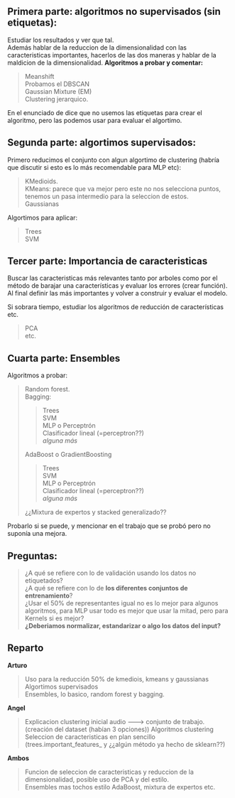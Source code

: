 
## Primera parte: algoritmos no supervisados (sin etiquetas):   
Estudiar los resultados y ver que tal.  
Además hablar de la reduccion de la dimensionalidad con las caracteristicas importantes, hacerlos de las dos maneras y hablar de la maldicion de la dimensionalidad.
**Algoritmos a probar y comentar:**  
> Meanshift  
> Probamos el DBSCAN  
> Gaussian Mixture (EM)  
> Clustering jerarquico.   

En el enunciado de dice que no usemos las etiquetas para crear el algoritmo, pero las podemos usar para evaluar el algortimo.

## Segunda parte: algortimos supervisados:  
Primero reducimos el conjunto con algun algortimo de clustering (habría que discutir si esto es lo más recomendable para MLP etc):  
> KMedioids.  
> KMeans: parece que va mejor pero este no nos selecciona puntos, tenemos un pasa intermedio para la seleccion de estos.  
> Gaussianas  

Algortimos para aplicar:  
> Trees  
> SVM  
> 

## Tercer parte: Importancia de caracteristicas  
Buscar las caracteristicas más relevantes tanto por arboles como por el método de barajar una características y evaluar los errores (crear función).   
Al final definir las más importantes y volver a construir y evaluar el modelo.   

Si sobrara tiempo, estudiar los algoritmos de reducción de características etc.  
> PCA  
> etc.  

## Cuarta parte: Ensembles  

Algoritmos a probar:  
> Random forest.  
> Bagging:
>> Trees  
>> SVM  
>> MLP o Perceptrón  
>> Clasificador lineal (=perceptron??)   
>> _alguna más_   
>  
> AdaBoost o GradientBoosting    
>> Trees  
>> SVM  
>> MLP o Perceptrón  
>> Clasificador lineal (=perceptron??)  
>> _alguna más_    
>  
> ¿¿Mixtura de expertos y stacked generalizado??  

Probarlo si se puede, y mencionar en el trabajo que se probó pero no suponía una mejora. 


## Preguntas:  
> ¿A qué se refiere con lo de validación usando los datos no etiquetados?  
> ¿A qué se refiere con lo de **los diferentes conjuntos de entrenamiento**?  
> ¿Usar el 50% de representantes igual no es lo mejor para algunos algoritmos, para MLP usar todo es mejor que usar la mitad, pero para Kernels si es mejor?   
> **¿Deberiamos normalizar, estandarizar o algo los datos del input?**

## Reparto  

**Arturo**  
> Uso para la reducción 50% de kmediois, kmeans y gaussianas  
> Algortimos supervisados   
> Ensembles, lo basico, random forest y bagging.   


**Angel**  
> Explicacion clustering inicial audio ---> conjunto de trabajo. (creación del dataset (habían 3 opciones)) 
> Algoritmos clustering  
> Seleccion de caracteristicas en plan sencillo (trees.important_features_ y ¿¿algún método ya hecho de sklearn??)   

**Ambos**  
> Funcion de seleccion de caracteristicas y reduccion de la dimensionalidad, posible uso de PCA y del estilo.   
> Ensembles mas tochos estilo AdaBoost, mixtura de expertos etc.  
